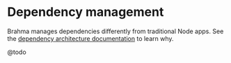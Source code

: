 # Dependency management

Brahma manages dependencies differently from traditional Node apps. See the [dependency architecture documentation](/docs/architecture/dependencies) to learn why.


@todo
